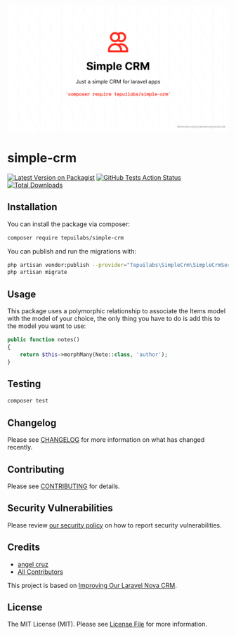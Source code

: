 <p align="center">
	<img src="simple-crm.png" width="1028">
</p>

# simple-crm

[![Latest Version on Packagist](https://img.shields.io/packagist/v/tepuilabs/simple-crm.svg?style=flat-square)](https://packagist.org/packages/tepuilabs/simple-crm)
[![GitHub Tests Action Status](https://img.shields.io/github/workflow/status/tepuilabs/simple-crm/run-tests?label=tests)](https://github.com/tepuilabs/simple-crm/actions?query=workflow%3ATests+branch%3Amaster)
[![Total Downloads](https://img.shields.io/packagist/dt/tepuilabs/simple-crm.svg?style=flat-square)](https://packagist.org/packages/tepuilabs/simple-crm)


## Installation

You can install the package via composer:

```bash
composer require tepuilabs/simple-crm
```

You can publish and run the migrations with:

```bash
php artisan vendor:publish --provider="Tepuilabs\SimpleCrm\SimpleCrmServiceProvider" --tag="migrations"
php artisan migrate
```

## Usage

This package uses a polymorphic relationship to associate the Items model with the model of your choice, the only thing you have to do is add this to the model you want to use:

```php
public function notes()
{
    return $this->morphMany(Note::class, 'author');
}
```

## Testing

```bash
composer test
```

## Changelog

Please see [CHANGELOG](CHANGELOG.md) for more information on what has changed recently.

## Contributing

Please see [CONTRIBUTING](.github/CONTRIBUTING.md) for details.

## Security Vulnerabilities

Please review [our security policy](../../security/policy) on how to report security vulnerabilities.

## Credits

- [angel cruz](https://github.com/abr4xas)
- [All Contributors](../../contributors)

This project is based on <a href="https://www.nick-basile.com/blog/post/improving-our-laravel-nova-crm/" target="_blank">Improving Our Laravel Nova CRM</a>.

## License

The MIT License (MIT). Please see [License File](LICENSE.md) for more information.
